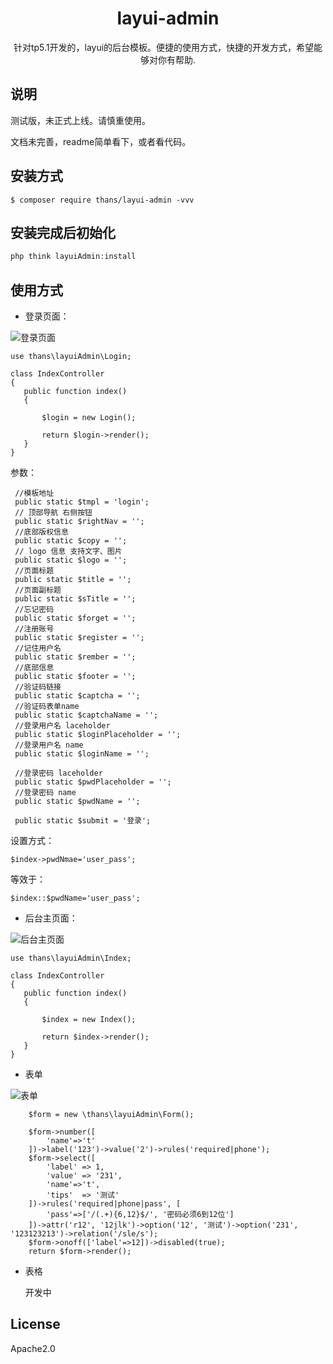 <h1 align="center"> layui-admin </h1>

<p align="center"> 针对tp5.1开发的，layui的后台模板。便捷的使用方式，快捷的开发方式，希望能够对你有帮助.</p>

## 说明

测试版，未正式上线。请慎重使用。

文档未完善，readme简单看下，或者看代码。

## 安装方式

```shell
$ composer require thans/layui-admin -vvv
```

## 安装完成后初始化

```php
php think layuiAdmin:install
```

## 使用方式



 - 登录页面：
 
  ![登录页面](https://images.gitee.com/uploads/images/2018/1225/200501_74760169_543050.jpeg "1545739084891.jpg")


    
    use thans\layuiAdmin\Login;

    class IndexController
    {
       public function index()
       {

           $login = new Login();

           return $login->render();
       }
    }
 
 参数：
 
     //模板地址
     public static $tmpl = 'login';
     // 顶部导航 右侧按钮
     public static $rightNav = '';
     //底部版权信息
     public static $copy = '';
     // logo 信息 支持文字、图片
     public static $logo = '';
     //页面标题
     public static $title = '';
     //页面副标题
     public static $sTitle = '';
     //忘记密码
     public static $forget = '';
     //注册账号
     public static $register = '';
     //记住用户名
     public static $rember = '';
     //底部信息
     public static $footer = '';
     //验证码链接
     public static $captcha = '';
     //验证码表单name
     public static $captchaName = '';
     //登录用户名 laceholder
     public static $loginPlaceholder = '';
     //登录用户名 name
     public static $loginName = '';
 
     //登录密码 laceholder
     public static $pwdPlaceholder = '';
     //登录密码 name
     public static $pwdName = '';
 
     public static $submit = '登录';
    
 设置方式：
 
    $index->pwdNmae='user_pass';
 等效于：
 
    $index::$pwdName='user_pass';
    
 
 - 后台主页面：

![后台主页面](https://images.gitee.com/uploads/images/2018/1225/215518_c7a9650e_543050.jpeg "11111545746099044.jpg")

    use thans\layuiAdmin\Index;

    class IndexController
    {
       public function index()
       {

           $index = new Index();

           return $index->render();
       }
    }
 
 - 表单
 
 ![表单](https://images.gitee.com/uploads/images/2018/1225/201135_bc4378b6_543050.jpeg "1545739046518.jpg")

        $form = new \thans\layuiAdmin\Form();

        $form->number([
            'name'=>'t'
        ])->label('123')->value('2')->rules('required|phone');
        $form->select([
            'label' => 1,
            'value' => '231',
            'name'=>'t',
            'tips'  => '测试'
        ])->rules('required|phone|pass', [
            'pass'=>['/(.+){6,12}$/', '密码必须6到12位']
        ])->attr('r12', '12jlk')->option('12', '测试')->option('231', '123123213')->relation('/sle/s');
        $form->onoff(['label'=>12])->disabled(true);
        return $form->render();
        
  - 表格
  
    开发中
  
## License

Apache2.0